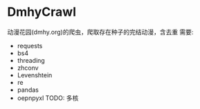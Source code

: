# DmhyCrawl
动漫花园(dmhy.org)的爬虫，爬取存在种子的完结动漫，含去重
需要:
- requests
- bs4
- threading
- zhconv
- Levenshtein
- re
- pandas
- oepnpyxl
TODO:
多核
